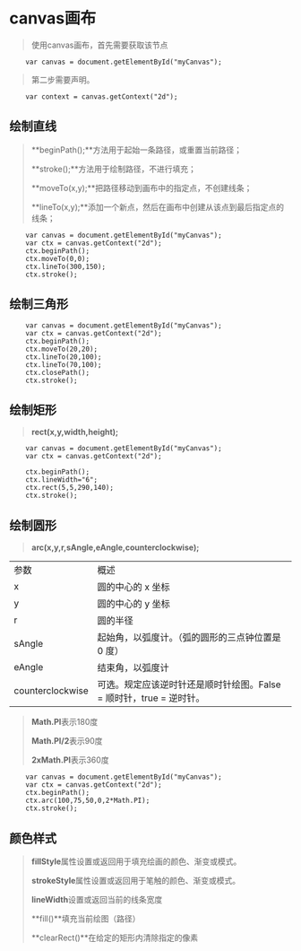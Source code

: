 # canvas画布

> 使用canvas画布，首先需要获取该节点
```
	var canvas = document.getElementById("myCanvas");
```
> 第二步需要声明。
```
	var context = canvas.getContext("2d");
```
## 绘制直线

> **beginPath();**方法用于起始一条路径，或重置当前路径；
> 
> **stroke();**方法用于绘制路径，不进行填充；
> 
> **moveTo(x,y);**把路径移动到画布中的指定点，不创建线条；
> 
> **lineTo(x,y);**添加一个新点，然后在画布中创建从该点到最后指定点的线条；


```
	var canvas = document.getElementById("myCanvas");
	var ctx = canvas.getContext("2d");
	ctx.beginPath();
	ctx.moveTo(0,0);
	ctx.lineTo(300,150);
	ctx.stroke();
```
## 绘制三角形
```
	var canvas = document.getElementById("myCanvas");
	var ctx = canvas.getContext("2d");
	ctx.beginPath();
	ctx.moveTo(20,20);
	ctx.lineTo(20,100);
	ctx.lineTo(70,100);
	ctx.closePath();
	ctx.stroke();
```
## 绘制矩形
> **rect(x,y,width,height);**
```
	var canvas = document.getElementById("myCanvas");
	var ctx = canvas.getContext("2d");

	ctx.beginPath();
	ctx.lineWidth="6";
	ctx.rect(5,5,290,140);
	ctx.stroke();
```
## 绘制圆形
> **arc(x,y,r,sAngle,eAngle,counterclockwise);**

<table>
	<tr>
		<td>参数</td>
		<td>概述</td>
	</tr>
	<tr>
		<td>x</td>
		<td>圆的中心的 x 坐标</td>
	</tr>
	<tr>
		<td>y</td>
		<td>圆的中心的 y 坐标</td>
	</tr>
	<tr>
		<td>r</td>
		<td>圆的半径</td>
	</tr>
	<tr>
		<td>sAngle</td>
		<td>起始角，以弧度计。（弧的圆形的三点钟位置是 0 度）</td>
	</tr>
	<tr>
		<td>eAngle</td>
		<td>结束角，以弧度计</td>
	</tr>
	<tr>
		<td>counterclockwise</td>
		<td>可选。规定应该逆时针还是顺时针绘图。False = 顺时针，true = 逆时针。</td>
	</tr>
</table>

> **Math.PI**表示180度
> 
> **Math.PI/2**表示90度
> 
> **2xMath.PI**表示360度
```
	var canvas = document.getElementById("myCanvas");
	var ctx = canvas.getContext("2d");
	ctx.beginPath();
	ctx.arc(100,75,50,0,2*Math.PI);
	ctx.stroke();
```

## 颜色样式
> **fillStyle**属性设置或返回用于填充绘画的颜色、渐变或模式。
> 
> **strokeStyle**属性设置或返回用于笔触的颜色、渐变或模式。
> 
> **lineWidth**设置或返回当前的线条宽度
> 
> **fill()**填充当前绘图（路径）
> 
> **clearRect()**在给定的矩形内清除指定的像素
